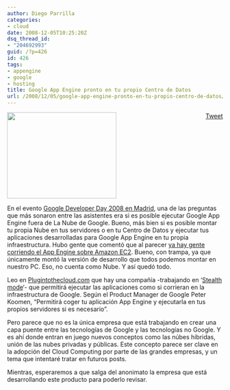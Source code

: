 ```yaml
---
author: Diego Parrilla
categories:
- cloud
date: 2008-12-05T10:25:20Z
dsq_thread_id:
- "204692993"
guid: /?p=426
id: 426
tags:
- appengine
- google
- hosting
title: Google App Engine pronto en tu propio Centro de Datos
url: /2008/12/05/google-app-engine-pronto-en-tu-propio-centro-de-datos/
---
```


<div style="float: right; margin-left: 10px;">
  <a href="https://twitter.com/share" class="twitter-share-button" data-via="nubeblog" data-hashtags="appengine,google,hosting" data-count="vertical" data-url="/2008/12/05/google-app-engine-pronto-en-tu-propio-centro-de-datos/">Tweet</a>
</div>

[<img class="aligncenter size-full wp-image-427" title="logotipo-google-app-engine" src="/wp-content/uploads/logotipo-google-app-engine.png" alt="" width="255" height="201" />](/wp-content/uploads/logotipo-google-app-engine.png)

En el evento [Google Developer Day 2008 en Madrid](http://code.google.com/intl/es/events/developerday/2008/home.html), una de las preguntas que más sonaron entre las asistentes era si es posible ejecutar Google App Engine fuera de La Nube de Google. Bueno, más bien si es posible montar tu propia Nube en tus servidores o en tu Centro de Datos y ejecutar tus aplicaciones desarrolladas para Google App Engine en tu propia infraestructura. Hubo gente que comentó que al parecer [ya hay gente corriendo el App Engine sobre Amazon EC2](http://news.cnet.com/8301-10784_3-9918584-7.html). Bueno, con trampa, ya que únicamente montó la versión de desarrollo que todos podemos montar en nuestro PC. Eso, no cuenta como Nube. Y así quedó todo.

Leo en [Plugintothecloud.com](http://www.informationweek.com/cloud-computing/blog/archives/2008/12/a_google_cloud.html) que hay una compañía -trabajando en &#8216;[Stealth mode](http://en.wikipedia.org/wiki/Stealth_mode)&#8216;- que permitirá ejecutar las aplicaciones como si corrieran en la infraestructura de Google. Según el Product Manager de Google Peter Koomen, &#8220;Permitirá coger tu aplicación App Engine y ejecutarla en tus propios servidores si es necesario&#8221;.

Pero parece que no es la única empresa que está trabajando en crear una capa puente entre las tecnologías de Google y las tecnologías no Google. Y es ahí donde entran en juego nuevos conceptos como las núbes híbridas, unión de las nubes privadas y públicas. Este concepto parece ser clave en la adopción del Cloud Computing por parte de las grandes empresas, y un tema que intentaré tratar en futuros posts.

Mientras, esperaremos a que salga del anonimato la empresa que está desarrollando este producto para poderlo revisar.
